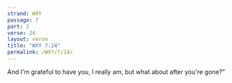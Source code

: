 ```yaml
---
strand: WXY
passage: 7
part: 2
verse: 24
layout: verse
title: "WXY 7:24"
permalink: /WXY/7/24/
---
```

And I'm grateful to have you, I really am, but what about after you're gone?"
